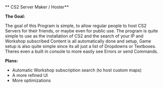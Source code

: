 ** CS2 Server Maker / Hoster**

**The Goal:**

The goal of this Program is simple, to allow regular people to host CS2 Servers for their friends, or maybe even for public use. The program is quite simple to use as the installation of CS2 and the search of your IP and Workshop subscribed Content is all automatically
done and setup, Game setup is also quite simple since its all just a list of Dropdowns or Textboxes. Theres even a built in console to more easily see Errors or send Commands.

**Plans:**

- Automatic Workshop subscription search (to host custom maps)
- A more refined UI
- More optimizations
